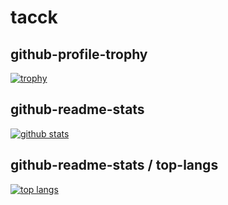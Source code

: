 # tacck

## github-profile-trophy

[![trophy](https://github-profile-trophy.vercel.app/?username=tacck)](https://github.com/ryo-ma/github-profile-trophy)

## github-readme-stats

[![github stats](https://github-readme-stats.vercel.app/api?username=tacck&count_private=true&include_all_commits=true)](https://github.com/anuraghazra/github-readme-stats)

## github-readme-stats / top-langs

[![top langs](https://github-readme-stats.vercel.app/api/top-langs/?username=tacck)](https://github.com/anuraghazra/github-readme-stats)
